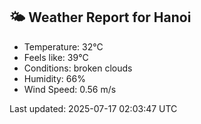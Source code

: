 <!-- WEATHER-START -->
## 🌤 Weather Report for Hanoi

- Temperature: 32°C
- Feels like: 39°C
- Conditions: broken clouds
- Humidity: 66%
- Wind Speed: 0.56 m/s

Last updated: 2025-07-17 02:03:47 UTC
<!-- WEATHER-END -->
